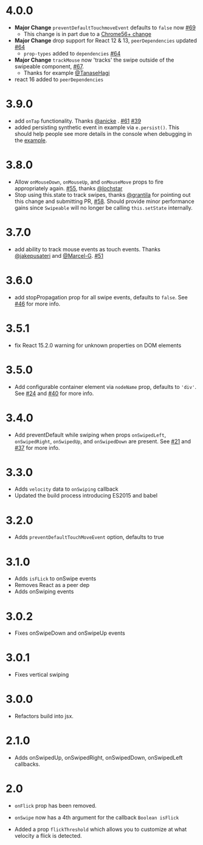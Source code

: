 # 4.0.0

* **Major Change** `preventDefaultTouchmoveEvent` defaults to `false` now [#69](https://github.com/dogfessional/react-swipeable/issue/69)
  * This change is in part due to a [Chrome56+ change](https://github.com/dogfessional/react-swipeable#chrome-56-and-later-warning-with-preventdefault)
* **Major Change** drop support for React 12 & 13, `peerDependencies` updated [#64](https://github.com/dogfessional/react-swipeable/pull/64)
  * `prop-types` added to `dependencies` [#64](https://github.com/dogfessional/react-swipeable/pull/64)
* **Major Change** `trackMouse` now 'tracks' the swipe outside of the swipeable component, [#67](https://github.com/dogfessional/react-swipeable/pull/67).
  * Thanks for example [@TanaseHagi](https://github.com/TanaseHagi)
* react 16 added to `peerDependencies`

# 3.9.0

* add `onTap` functionality. Thanks [@anicke](https://github.com/anicke) . [#61](https://github.com/dogfessional/react-swipeable/pull/61) [#39](https://github.com/dogfessional/react-swipeable/issues/39)
* added persisting synthetic event in example via `e.persist()`. This should help people see more details in the console when debugging in the [example](http://dogfessional.github.io/react-swipeable/).

# 3.8.0

* Allow `onMouseDown`, `onMouseUp`, and `onMouseMove` props to fire appropriately again. [#55](https://github.com/dogfessional/react-swipeable/pull/55), thanks [@lochstar](https://github.com/lochstar)
* Stop using this.state to track swipes, thanks [@grantila](https://github.com/grantila) for pointing out this change and submitting PR, [#58](https://github.com/dogfessional/react-swipeable/pull/58). Should provide minor performance gains since `Swipeable` will no longer be calling `this.setState` internally.

# 3.7.0

* add ability to track mouse events as touch events. Thanks [@jakepusateri](https://github.com/jakepusateri) and [@Marcel-G](https://github.com/Marcel-G). [#51](https://github.com/dogfessional/react-swipeable/issues/51)

# 3.6.0

* add stopPropagation prop for all swipe events, defaults to `false`. See [#46](https://github.com/dogfessional/react-swipeable/issues/46) for more info.

# 3.5.1

* fix React 15.2.0 warning for unknown properties on DOM elements

# 3.5.0

* Add configurable container element via `nodeName` prop, defaults to `'div'`. See [#24](https://github.com/dogfessional/react-swipeable/issues/24) and [#40](https://github.com/dogfessional/react-swipeable/pull/40) for more info.

# 3.4.0

* Add preventDefault while swiping when props `onSwipedLeft`, `onSwipedRight`, `onSwipedUp`, and `onSwipedDown` are present. See [#21](https://github.com/dogfessional/react-swipeable/issues/21) and [#37](https://github.com/dogfessional/react-swipeable/pull/37) for more info.

# 3.3.0

* Adds `velocity` data to `onSwiping` callback
* Updated the build process introducing ES2015 and babel

# 3.2.0

* Adds `preventDefaultTouchMoveEvent` option, defaults to true

# 3.1.0

* Adds `isFLick` to onSwipe events
* Removes React as a peer dep
* Adds onSwiping events

# 3.0.2

* Fixes onSwipeDown and onSwipeUp events

# 3.0.1

* Fixes vertical swiping

# 3.0.0

* Refactors build into jsx.

# 2.1.0

* Adds onSwipedUp, onSwipedRight, onSwipedDown, onSwipedLeft callbacks.


# 2.0

* `onFlick` prop has been removed.

* `onSwipe` now has a 4th argument for the callback `Boolean isFlick`

* Added a prop `flickThreshold` which allows you to customize at what velocity a flick is detected.
